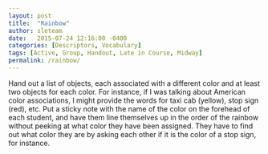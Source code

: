 ```yaml
---
layout: post
title:  "Rainbow"
author: sleteam
date:   2015-07-24 12:16:00 -0400
categories: [Descriptors, Vocabulary]
tags: [Active, Group, Handout, Late in Course, Midway]
permalink: /rainbow/
---
```

Hand out a list of objects, each associated with a different color and at least two objects for each color. For instance, if I was talking about American color associations, I might provide the words for taxi cab (yellow), stop sign (red), etc. Put a sticky note with the name of the color on the forehead of each student, and have them line themselves up in the order of the rainbow without peeking at what color they have been assigned. They have to find out what color they are by asking each other if it is the color of a stop sign, for instance.